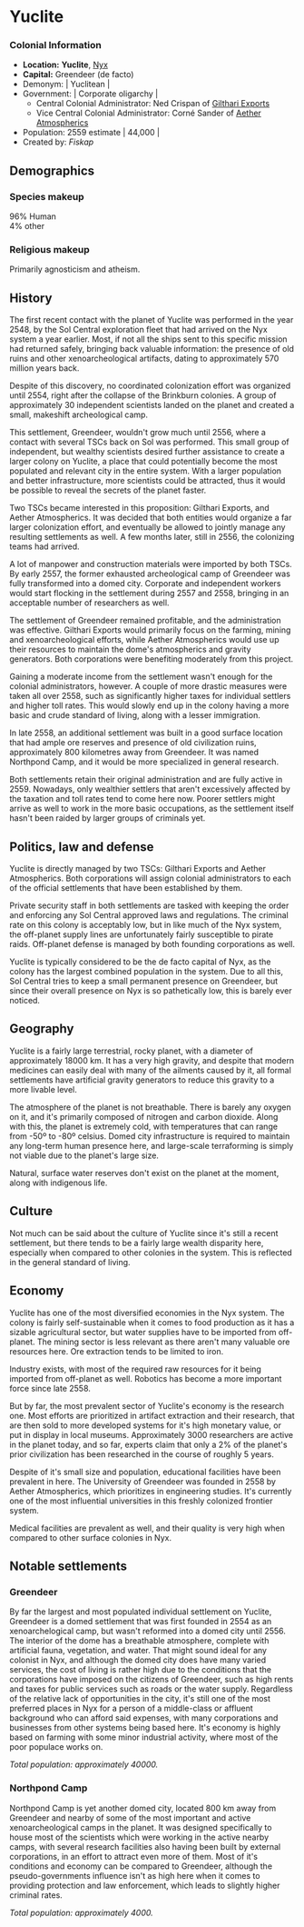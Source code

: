 # Yuclite 

### Colonial Information

* **Location:** **Yuclite**, [Nyx](https://baystation12.net/lore/The%20Nyx%20System)
* **Capital:**  Greendeer (de facto) 
* Demonym: | Yuclitean |
* Government: |  Corporate oligarchy |
  * Central Colonial Administrator:  Ned Crispan of [Gilthari Exports][2] 
  * Vice Central Colonial Administrator:  Corné Sander of [Aether Atmospherics][3] 
* Population: 2559 estimate | 44,000 |
* Created by: *Fiskap*

## Demographics

### Species makeup

96% Human  
4% other

### Religious makeup

Primarily agnosticism and atheism.

## History

The first recent contact with the planet of Yuclite was performed in the year 2548, by the Sol Central exploration fleet that had arrived on the Nyx system a year earlier. Most, if not all the ships sent to this specific mission had returned safely, bringing back valuable information: the presence of old ruins and other xenoarcheological artifacts, dating to approximately 570 million years back.

Despite of this discovery, no coordinated colonization effort was organized until 2554, right after the collapse of the Brinkburn colonies. A group of approximately 30 independent scientists landed on the planet and created a small, makeshift archeological camp.

This settlement, Greendeer, wouldn't grow much until 2556, where a contact with several TSCs back on Sol was performed. This small group of independent, but wealthy scientists desired further assistance to create a larger colony on Yuclite, a place that could potentially become the most populated and relevant city in the entire system. With a larger population and better infrastructure, more scientists could be attracted, thus it would be possible to reveal the secrets of the planet faster.

Two TSCs became interested in this proposition: Gilthari Exports, and Aether Atmospherics. It was decided that both entities would organize a far larger colonization effort, and eventually be allowed to jointly manage any resulting settlements as well. A few months later, still in 2556, the colonizing teams had arrived.

A lot of manpower and construction materials were imported by both TSCs. By early 2557, the former exhausted archeological camp of Greendeer was fully transformed into a domed city. Corporate and independent workers would start flocking in the settlement during 2557 and 2558, bringing in an acceptable number of researchers as well.

The settlement of Greendeer remained profitable, and the administration was effective. Gilthari Exports would primarily focus on the farming, mining and xenoarcheological efforts, while Aether Atmospherics would use up their resources to maintain the dome's atmospherics and gravity generators. Both corporations were benefiting moderately from this project.

Gaining a moderate income from the settlement wasn't enough for the colonial administrators, however. A couple of more drastic measures were taken all over 2558, such as significantly higher taxes for individual settlers and higher toll rates. This would slowly end up in the colony having a more basic and crude standard of living, along with a lesser immigration.

In late 2558, an additional settlement was built in a good surface location that had ample ore reserves and presence of old civilization ruins, approximately 800 kilometres away from Greendeer. It was named Northpond Camp, and it would be more specialized in general research.

Both settlements retain their original administration and are fully active in 2559. Nowadays, only wealthier settlers that aren't excessively affected by the taxation and toll rates tend to come here now. Poorer settlers might arrive as well to work in the more basic occupations, as the settlement itself hasn't been raided by larger groups of criminals yet.

## Politics, law and defense

Yuclite is directly managed by two TSCs: Gilthari Exports and Aether Atmospherics. Both corporations will assign colonial administrators to each of the official settlements that have been established by them.

Private security staff in both settlements are tasked with keeping the order and enforcing any Sol Central approved laws and regulations. The criminal rate on this colony is acceptably low, but in like much of the Nyx system, the off-planet supply lines are unfortunately fairly susceptible to pirate raids. Off-planet defense is managed by both founding corporations as well.

Yuclite is typically considered to be the de facto capital of Nyx, as the colony has the largest combined population in the system. Due to all this, Sol Central tries to keep a small permanent presence on Greendeer, but since their overall presence on Nyx is so pathetically low, this is barely ever noticed.

## Geography

Yuclite is a fairly large terrestrial, rocky planet, with a diameter of approximately 18000 km. It has a very high gravity, and despite that modern medicines can easily deal with many of the ailments caused by it, all formal settlements have artificial gravity generators to reduce this gravity to a more livable level.

The atmosphere of the planet is not breathable. There is barely any oxygen on it, and it's primarily composed of nitrogen and carbon dioxide. Along with this, the planet is extremely cold, with temperatures that can range from -50º to -80º celsius. Domed city infrastructure is required to maintain any long-term human presence here, and large-scale terraforming is simply not viable due to the planet's large size.

Natural, surface water reserves don't exist on the planet at the moment, along with indigenous life.

## Culture

Not much can be said about the culture of Yuclite since it's still a recent settlement, but there tends to be a fairly large wealth disparity here, especially when compared to other colonies in the system. This is reflected in the general standard of living.

## Economy

Yuclite has one of the most diversified economies in the Nyx system. The colony is fairly self-sustainable when it comes to food production as it has a sizable agricultural sector, but water supplies have to be imported from off-planet. The mining sector is less relevant as there aren't many valuable ore resources here. Ore extraction tends to be limited to iron.

Industry exists, with most of the required raw resources for it being imported from off-planet as well. Robotics has become a more important force since late 2558.

But by far, the most prevalent sector of Yuclite's economy is the research one. Most efforts are prioritized in artifact extraction and their research, that are then sold to more developed systems for it's high monetary value, or put in display in local museums. Approximately 3000 researchers are active in the planet today, and so far, experts claim that only a 2% of the planet's prior civilization has been researched in the course of roughly 5 years.

Despite of it's small size and population, educational facilities have been prevalent in here. The University of Greendeer was founded in 2558 by Aether Atmospherics, which prioritizes in engineering studies. It's currently one of the most influential universities in this freshly colonized frontier system.

Medical facilities are prevalent as well, and their quality is very high when compared to other surface colonies in Nyx.

## Notable settlements

### Greendeer

By far the largest and most populated individual settlement on Yuclite, Greendeer is a domed settlement that was first founded in 2554 as an xenoarchelogical camp, but wasn't reformed into a domed city until 2556. The interior of the dome has a breathable atmosphere, complete with artificial fauna, vegetation, and water. That might sound ideal for any colonist in Nyx, and although the domed city does have many varied services, the cost of living is rather high due to the conditions that the corporations have imposed on the citizens of Greendeer, such as high rents and taxes for public services such as roads or the water supply. Regardless of the relative lack of opportunities in the city, it's still one of the most preferred places in Nyx for a person of a middle-class or affluent background who can afford said expenses, with many corporations and businesses from other systems being based here. It's economy is highly based on farming with some minor industrial activity, where most of the poor populace works on.

*Total population: approximately 40000.*

### Northpond Camp

Northpond Camp is yet another domed city, located 800 km away from Greendeer and nearby of some of the most important and active xenoarcheological camps in the planet. It was designed specifically to house most of the scientists which were working in the active nearby camps, with several research facilities also having been built by external corporations, in an effort to attract even more of them. Most of it's conditions and economy can be compared to Greendeer, although the pseudo-governments influence isn't as high here when it comes to providing protection and law enforcement, which leads to slightly higher criminal rates.

*Total population: approximately 4000.*

[1]: /Nyx "Nyx"
[2]: /Gilthari_Exports "Gilthari Exports"
[3]: /Aether_Atmospherics "Aether Atmospherics"

